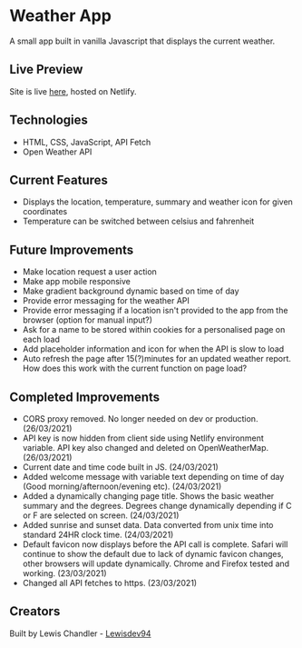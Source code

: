 # Weather App

A small app built in vanilla Javascript that displays the current weather.

## Live Preview

Site is live [here](https://lewisdev94-weather-app.netlify.app/), hosted on Netlify.

## Technologies

- HTML, CSS, JavaScript, API Fetch
- Open Weather API

## Current Features

- Displays the location, temperature, summary and weather icon for given coordinates
- Temperature can be switched between celsius and fahrenheit

## Future Improvements


- Make location request a user action 
- Make app mobile responsive
- Make gradient background dynamic based on time of day
- Provide error messaging for the weather API
- Provide error messaging if a location isn't provided to the app from the browser (option for manual input?)
- Ask for a name to be stored within cookies for a personalised page on each load
- Add placeholder information and icon for when the API is slow to load
- Auto refresh the page after 15(?)minutes for an updated weather report. How does this work with the current function on page load?



## Completed Improvements

- CORS proxy removed. No longer needed on dev or production. (26/03/2021)
- API key is now hidden from client side using Netlify environment variable. API key also changed and deleted on OpenWeatherMap. (26/03/2021)
- Current date and time code built in JS. (24/03/2021)
- Added welcome message with variable text depending on time of day (Good morning/afternoon/evening etc). (24/03/2021)
- Added a dynamically changing page title. Shows the basic weather summary and the degrees. Degrees change dynamically depending if C or F are selected on screen. (24/03/2021)
- Added sunrise and sunset data. Data converted from unix time into standard 24HR clock time. (24/03/2021)
- Default favicon now displays before the API call is complete. Safari will continue to show the default due to lack of dynamic favicon changes, other browsers will update dynamically. Chrome and Firefox tested and working. (23/03/2021)
- Changed all API fetches to https. (23/03/2021)


## Creators

Built by Lewis Chandler - [Lewisdev94](https://github.com/Lewisdev94)
